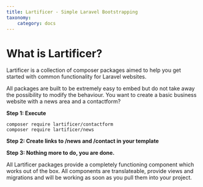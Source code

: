 ```yaml
---
title: Lartificer - Simple Laravel Bootstrapping 
taxonomy:
    category: docs
---
```


# What is Lartificer?

Lartificer is a collection of composer packages aimed to help you get started with common functionality for Laravel websites.
 
 
All packages are built to be extremely easy to embed but do not take away the possibility to modify the behaviour. You want to create a basic business website with a news area and a contactform?

**Step 1: Execute**

    composer require lartificer/contactform
    composer require lartificer/news
    
**Step 2: Create links to /news and /contact in your template**

**Step 3: Nothing more to do, you are done.**

All Lartificer packages provide a completely functioning component which works out of the box. All components are translateable, provide views and migrations and will be working as soon as you pull them into your project.  
